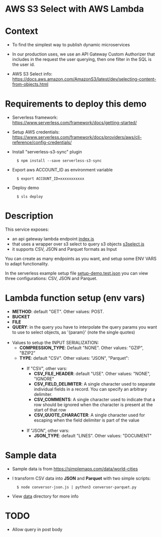 # AWS S3 Select with AWS Lambda

# Context

* To find the simplest way to publish dynamic microservices
* In our production uses, we use an API Gateway Custom Authorizer that includes in the request the user querying, then one filter in the SQL is the user id.

* AWS S3 Select info: https://docs.aws.amazon.com/AmazonS3/latest/dev/selecting-content-from-objects.html

# Requirements to deploy this demo

* Serverless framework: https://www.serverless.com/framework/docs/getting-started/
* Setup AWS credentials: https://www.serverless.com/framework/docs/providers/aws/cli-reference/config-credentials/
* Install "serverless-s3-sync" plugin

        $ npm install --save serverless-s3-sync

* Export aws ACCOUNT_ID as environment variable

        $ export ACCOUNT_ID=xxxxxxxxxxx

* Deploy demo

        $ sls deploy


# Description

This service exposes:

* an api gateway lambda endpoint [index.js](lib/index.js)
* that uses a wrapper over s3 select to query s3 objects [s3select.js](lib/s3select.js)
* it supports CSV, JSON and Parquet formats as Input

You can create as many endpoints as you want, and setup some ENV VARS to adapt functionality. 

In the serverless example setup file [setup-demo.test.json](setup-demo.test.json) you can view three configurations: CSV, JSON and Parquet.

# Lambda function setup (env vars)

* **METHOD**: default "GET". Other values: POST.
* **BUCKET**
* **FILE**
* **QUERY**: in the query you have to interpolate the query params you want to use to select objects, as '{param}' (note the single quotes) <br /><br />
* Values to setup the INPUT SERIALIZATION:
    * **COMPRESSION_TYPE**: Default "NONE". Other values: "GZIP", "BZIP2"
    * **TYPE**: default "CSV". Other values: "JSON", "Parquet": <br /><br />
        * If "CSV", other vars:
            * **CSV_FILE_HEADER**: default "USE". Other values: "NONE", "IGNORE"
            * **CSV_FIELD_DELIMITER**: A single character used to separate individual fields in a record. You can specify an arbitrary delimiter.
            * **CSV_COMMENTS**: A single character used to indicate that a row should be ignored when the character is present at the start of that row
            * **CSV_QUOTE_CHARACTER**: A single character used for escaping when the field delimiter is part of the value <br /><br />
        * If "JSON", other vars:
            * **JSON_TYPE**: default "LINES". Other values: "DOCUMENT"

# Sample data

* Sample data is from https://simplemaps.com/data/world-cities
* I transform CSV data into **JSON** and **Parquet** with two simple scripts:

        $ node conversor-json.js | python3 conversor-parquet.py


* View [data](data) directory for more info
        
# TODO

* Allow query in post body
